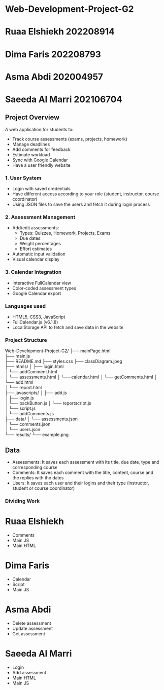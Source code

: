 # Web-Development-Project-G2
# Ruaa Elshiekh 202208914
# Dima Faris 202208793
# Asma Abdi 202004957
# Saeeda Al Marri 202106704


## Project Overview
A web application for students to:
- Track course assessments (exams, projects, homework)
- Manage deadlines
- Add comments for feedback
- Estimate workload
- Sync with Google Calendar
- Have a user friendly website


### 1. User System
- Login with saved credentials
- Have different access according to your role (student, instructor, course coordinator)
- Using JSON files to save the users and fetch it during login process

### 2. Assessment Management
- Add/edit assessments:
  - Types: Quizzes, Homework, Projects, Exams
  - Due dates
  - Weight percentages
  - Effort estimates
- Automatic input validation
- Visual calendar display

### 3. Calendar Integration
- Interactive FullCalendar view
- Color-coded assessment types
- Google Calendar export

### Languages used
- HTML5, CSS3, JavaScript
- FullCalendar.js (v6.1.8)
- LocalStorage API to fetch and save data in the website

### Project Structure
Web-Development-Project-G2/
├── mainPage.html     
├── main.js   
├── README.md
├── styles.css
├── classDiagram.jpeg   
├── htmls/
│   ├── login.html      
│   └── addComment.html  
│   └── assessments.html
│   └── calendar.html 
│   └── getComments.html
│   └── add.html  
│   └── report.html  
├── javascripts/
│   ├── add.js        
│   ├── login.js     
│   └── backButton.js 
│   └── reportscript.js   
│   └── script.js   
│   └── addComments.js            
├── data/
│   └── assessments.json   
│   └── comments.json  
│   └── users.json  
└── results/
    └── example.png 

## Data
- Assessments: It saves each assessment with its title, due date, type and corresponding course 
- Comments: It saves each comment with the title, content, course and the replies with the dates
- Users: It saves each user and their logins and their type (instructor, student or course coordinator)


### Dividing Work
# Ruaa Elshiekh 
- Comments 
- Main JS 
- Main HTML
# Dima Faris 
- Calendar
- Script
- Main JS
# Asma Abdi 
- Delete assessment
- Update assessment
- Get assessment
# Saeeda Al Marri 
- Login
- Add assessment
- Main HTML
- Main JS